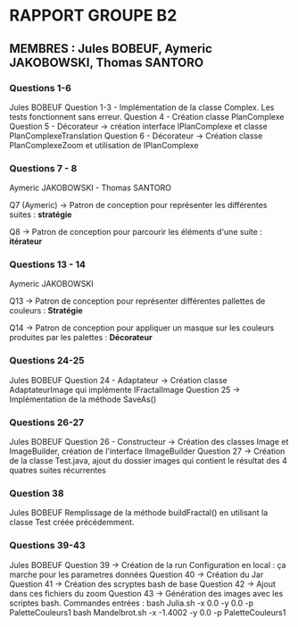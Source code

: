 # RAPPORT GROUPE B2

## MEMBRES : Jules BOBEUF, Aymeric JAKOBOWSKI, Thomas SANTORO

### Questions 1-6
Jules BOBEUF
Question 1-3 - Implémentation de la classe Complex. Les tests fonctionnent sans erreur.
Question 4 - Création classe PlanComplexe
Question 5 - Décorateur -> création interface IPlanComplexe et classe PlanComplexeTranslation
Question 6 - Décorateur -> Création classe PlanComplexeZoom et utilisation de IPlanComplexe

### Questions 7 - 8
Aymeric JAKOBOWSKI - Thomas SANTORO

Q7 (Aymeric) -> Patron de conception pour représenter les différentes suites : **stratégie**

Q8 -> Patron de conception pour parcourir les éléments d'une suite : **itérateur**

### Questions 13 - 14
Aymeric JAKOBOWSKI

Q13 -> Patron de conception pour représenter différentes pallettes de couleurs : **Stratégie**

Q14 -> Patron de conception pour appliquer un masque sur les couleurs produites par les palettes : **Décorateur**

### Questions 24-25
Jules BOBEUF
Question 24 - Adaptateur -> Création classe AdaptateurImage qui implémente IFractalImage
Question 25 -> Implémentation de la méthode SaveAs()

### Questions 26-27
Jules BOBEUF
Question 26 - Constructeur -> Création des classes Image et ImageBuilder, création de l'interface IImageBuilder
Question 27 -> Création de la classe Test.java, ajout du dossier images qui contient le résultat des 4 quatres suites récurrentes

### Question 38
Jules BOBEUF
Remplissage de la méthode buildFractal() en utilisant la classe Test créée précédemment.

### Questions 39-43
Jules BOBEUF
Question 39 -> Création de la run Configuration en local : ça marche pour les parametres données
Question 40 -> Création du Jar
Question 41 -> Création des scryptes bash de base
Question 42 -> Ajout dans ces fichiers du zoom 
Question 43 -> Génération des images avec les scriptes bash.
Commandes entrées :
bash Julia.sh -x 0.0 -y 0.0 -p PaletteCouleurs1
bash Mandelbrot.sh -x -1.4002 -y 0.0 -p PaletteCouleurs1

